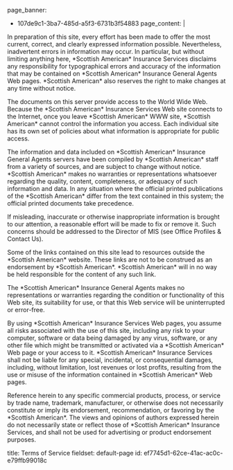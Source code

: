 page_banner:
  - 107de9c1-3ba7-485d-a5f3-6731b3f54883
page_content: |
  <p>In preparation of this site, every effort has been made to offer the most current, correct, and clearly expressed information possible. Nevertheless, inadvertent errors in information may occur. In particular, but without limiting anything here, *Scottish American* Insurance Services disclaims any responsibility for typographical errors and accuracy of the information that may be contained on *Scottish American* Insurance General Agents Web pages. *Scottish American* also reserves the right to make changes at any time without notice.
  </p>
  <p>The documents on this server provide access to the World Wide Web. Because the *Scottish American* Insurance Services Web site connects to the Internet, once you leave *Scottish American* WWW site, *Scottish American* cannot control the information you access. Each individual site has its own set of policies about what information is appropriate for public access.
  </p>
  <p>The information and data included on *Scottish American* Insurance General Agents servers have been compiled by *Scottish American* staff from a variety of sources, and are subject to change without notice. *Scottish American* makes no warranties or representations whatsoever regarding the quality, content, completeness, or adequacy of such information and data. In any situation where the official printed publications of the *Scottish American* differ from the text contained in this system; the official printed documents take precedence.
  </p>
  <p>If misleading, inaccurate or otherwise inappropriate information is brought to our attention, a reasonable effort will be made to fix or remove it. Such concerns should be addressed to the Director of MIS (see Office Profiles & Contact Us).
  </p>
  <p>Some of the links contained on this site lead to resources outside the *Scottish American* website. These links are not to be construed as an endorsement by *Scottish American*. *Scottish American* will in no way be held responsible for the content of any such link.
  </p>
  <p>The *Scottish American* Insurance General Agents makes no representations or warranties regarding the condition or functionality of this Web site, its suitability for use, or that this Web service will be uninterrupted or error-free.
  </p>
  <p>By using *Scottish American* Insurance Services Web pages, you assume all risks associated with the use of this site, including any risk to your computer, software or data being damaged by any virus, software, or any other file which might be transmitted or activated via a *Scottish American* Web page or your access to it. *Scottish American* Insurance Services shall not be liable for any special, incidental, or consequential damages, including, without limitation, lost revenues or lost profits, resulting from the use or misuse of the information contained in *Scottish American* Web pages.
  </p>
  <p>Reference herein to any specific commercial products, process, or service by trade name, trademark, manufacturer, or otherwise does not necessarily constitute or imply its endorsement, recommendation, or favoring by the *Scottish American*. The views and opinions of authors expressed herein do not necessarily state or reflect those of *Scottish American* Insurance Services, and shall not be used for advertising or product endorsement purposes.
  </p>
title: Terms of Service
fieldset: default-page
id: ef7745d1-62ce-41ac-ac0c-e79ffb99018c

